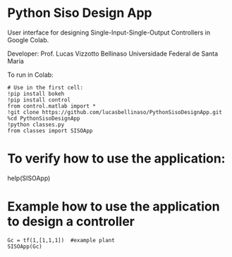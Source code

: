 # Python Siso Design App

User interface for designing Single-Input-Single-Output Controllers in Google Colab.

Developer: Prof. Lucas Vizzotto Bellinaso
Universidade Federal de Santa Maria

To run in Colab:

```
# Use in the first cell:
!pip install bokeh
!pip install control
from control.matlab import *
!git clone https://github.com/lucasbellinaso/PythonSisoDesignApp.git
%cd PythonSisoDesignApp
!python classes.py
from classes import SISOApp
```


# To verify how to use the application:

help(SISOApp)


# Example how to use the application to design a controller
```
Gc = tf(1,[1,1,1])  #example plant
SISOApp(Gc)
```
